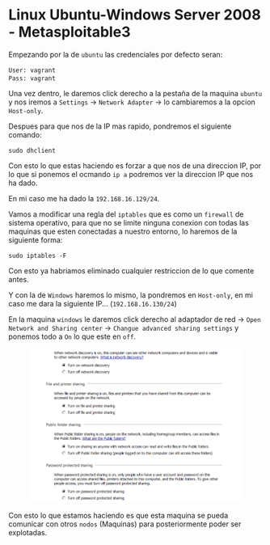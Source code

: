 # Linux Ubuntu-Windows Server 2008 - Metasploitable3

Empezando por la de `ubuntu` las credenciales por defecto seran:

```
User: vagrant
Pass: vagrant
```

Una vez dentro, le daremos click derecho a la pestaña de la maquina `ubuntu` y nos iremos a `Settings` -> `Network Adapter` -> lo cambiaremos a la opcion `Host-only`.

Despues para que nos de la IP mas rapido, pondremos el siguiente comando:

```shell
sudo dhclient
```

Con esto lo que estas haciendo es forzar a que nos de una direccion IP, por lo que si ponemos el ocmando `ip a` podremos ver la direccion IP que nos ha dado.

En mi caso me ha dado la `192.168.16.129/24`.

Vamos a modificar una regla del `iptables` que es como un `firewall` de sistema operativo, para que no se limite ninguna conexion con todas las maquinas que esten conectadas a nuestro entorno, lo haremos de la siguiente forma:

```shell
sudo iptables -F
```

Con esto ya habriamos eliminado cualquier restriccion de lo que comente antes.

Y con la de `Windows` haremos lo mismo, la pondremos en `Host-only`, en mi caso me dara la siguiente IP... (`192.168.16.130/24`)

En la maquina `windows` le daremos click derecho al adaptador de red -> `Open Network and Sharing center` -> `Changue advanced sharing settings` y ponemos todo a `On` lo que este en `off`.

<figure><img src="../../../.gitbook/assets/image (27).png" alt=""><figcaption></figcaption></figure>

Con esto lo que estamos haciendo es que esta maquina se pueda comunicar con otros `nodos` (Maquinas) para posteriormente poder ser explotadas.

